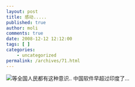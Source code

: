 ```yaml
---
layout: post
title: 感动.....
published: true
author: moli
comments: true
date: 2008-12-12 12:12:00
tags: [ ]
categories:
    - uncategorized
permalink: /archives/71.html
---
```



![][1]等全国人民都有这种意识.. 中国软件早超过印度了&#8230;

 [1]: http://img.baidu.com/hi/jx/j_0008.gif
